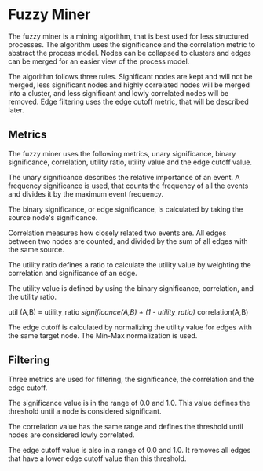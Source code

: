 # Fuzzy Miner

The fuzzy miner is a mining algorithm, that is best used for less structured processes. The algorithm uses the significance and the correlation metric to abstract the process model. Nodes can be collapsed to clusters and edges can be merged for an easier view of the process model.

The algorithm follows three rules. Significant nodes are kept and will not be merged, less significant nodes and highly correlated nodes will be merged into a cluster, and less significant and lowly correlated nodes will be removed. Edge filtering uses the edge cutoff metric, that will be described later.

## Metrics

The fuzzy miner uses the following metrics, unary significance, binary significance, correlation, utility ratio, utility value and the edge cutoff value.

The unary significance describes the relative importance of an event. A frequency significance is used, that counts the frequency of all the events and divides it by the maximum event frequency.

The binary significance, or edge significance, is calculated by taking the source node's significance.

Correlation measures how closely related two events are. All edges between two nodes are counted, and divided by the sum of all edges with the same source.

The utility ratio defines a ratio to calculate the utility value by weighting the correlation and significance of an edge.

The utility value is defined by using the binary significance, correlation, and the utility ratio.

util (A,B) = utility_ratio *significance(A,B) + (1 - utility_ratio)* correlation(A,B)

The edge cutoff is calculated by normalizing the utility value for edges with the same target node. The Min-Max normalization is used.

## Filtering

Three metrics are used for filtering, the significance, the correlation and the edge cutoff.

The significance value is in the range of 0.0 and 1.0. This value defines the threshold until a node is considered significant.

The correlation value has the same range and defines the threshold until nodes are considered lowly correlated.

The edge cutoff value is also in a range of 0.0 and 1.0. It removes all edges that have a lower edge cutoff value than this threshold.
